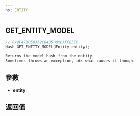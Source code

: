 ```yaml
---
ns: ENTITY
---
```

## GET_ENTITY_MODEL

```c
// 0x9F47B058362C84B5 0xDAFCB3EC
Hash GET_ENTITY_MODEL(Entity entity);
```

```
Returns the model hash from the entity  
Sometimes throws an exception, idk what causes it though.  
```

## 參數
* **entity**: 

## 返回值
